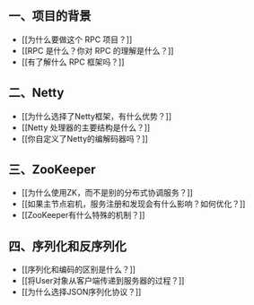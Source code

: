 ## 一、项目的背景

- [[为什么要做这个 RPC 项目？]]
- [[RPC 是什么？你对 RPC 的理解是什么？]]
- [[有了解什么 RPC 框架吗？]]

## 二、Netty

- [[为什么选择了Netty框架，有什么优势？]]
- [[Netty 处理器的主要结构是什么？]]
- [[你自定义了Netty的编解码器吗？]]

## 三、ZooKeeper

* [[为什么使用ZK，而不是别的分布式协调服务？]]
* [[如果主节点宕机，服务注册和发现会有什么影响？如何优化？]]
* [[ZooKeeper有什么特殊的机制？]]

## 四、序列化和反序列化

* [[序列化和编码的区别是什么？]]
* [[将User对象从客户端传递到服务器的过程？]]
* [[为什么选择JSON序列化协议？]]

